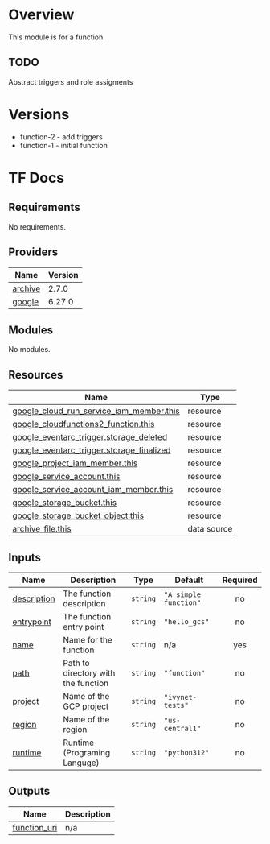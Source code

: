 # Overview

This module is for a function.

## TODO

Abstract triggers and role assigments

# Versions
- function-2 - add triggers
- function-1 - initial function

# TF Docs
<!-- BEGIN_TF_DOCS -->
## Requirements

No requirements.

## Providers

| Name | Version |
|------|---------|
| <a name="provider_archive"></a> [archive](#provider\_archive) | 2.7.0 |
| <a name="provider_google"></a> [google](#provider\_google) | 6.27.0 |

## Modules

No modules.

## Resources

| Name | Type |
|------|------|
| [google_cloud_run_service_iam_member.this](https://registry.terraform.io/providers/hashicorp/google/latest/docs/resources/cloud_run_service_iam_member) | resource |
| [google_cloudfunctions2_function.this](https://registry.terraform.io/providers/hashicorp/google/latest/docs/resources/cloudfunctions2_function) | resource |
| [google_eventarc_trigger.storage_deleted](https://registry.terraform.io/providers/hashicorp/google/latest/docs/resources/eventarc_trigger) | resource |
| [google_eventarc_trigger.storage_finalized](https://registry.terraform.io/providers/hashicorp/google/latest/docs/resources/eventarc_trigger) | resource |
| [google_project_iam_member.this](https://registry.terraform.io/providers/hashicorp/google/latest/docs/resources/project_iam_member) | resource |
| [google_service_account.this](https://registry.terraform.io/providers/hashicorp/google/latest/docs/resources/service_account) | resource |
| [google_service_account_iam_member.this](https://registry.terraform.io/providers/hashicorp/google/latest/docs/resources/service_account_iam_member) | resource |
| [google_storage_bucket.this](https://registry.terraform.io/providers/hashicorp/google/latest/docs/resources/storage_bucket) | resource |
| [google_storage_bucket_object.this](https://registry.terraform.io/providers/hashicorp/google/latest/docs/resources/storage_bucket_object) | resource |
| [archive_file.this](https://registry.terraform.io/providers/hashicorp/archive/latest/docs/data-sources/file) | data source |

## Inputs

| Name | Description | Type | Default | Required |
|------|-------------|------|---------|:--------:|
| <a name="input_description"></a> [description](#input\_description) | The function description | `string` | `"A simple function"` | no |
| <a name="input_entrypoint"></a> [entrypoint](#input\_entrypoint) | The function entry point | `string` | `"hello_gcs"` | no |
| <a name="input_name"></a> [name](#input\_name) | Name for the function | `string` | n/a | yes |
| <a name="input_path"></a> [path](#input\_path) | Path to directory with the function | `string` | `"function"` | no |
| <a name="input_project"></a> [project](#input\_project) | Name of the GCP project | `string` | `"ivynet-tests"` | no |
| <a name="input_region"></a> [region](#input\_region) | Name of the region | `string` | `"us-central1"` | no |
| <a name="input_runtime"></a> [runtime](#input\_runtime) | Runtime (Programing Languge) | `string` | `"python312"` | no |

## Outputs

| Name | Description |
|------|-------------|
| <a name="output_function_uri"></a> [function\_uri](#output\_function\_uri) | n/a |
<!-- END_TF_DOCS -->
